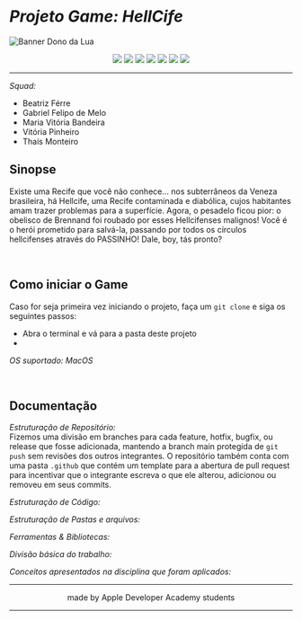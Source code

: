 # ***Projeto Game: HellCife***
 
![Banner Dono da Lua](https://imgur.com/a/1Lm97ki)

<p align="center">
    <img src="https://img.shields.io/github/issues-pr-raw/vitoriapinheiro/ChallengeAthenas">
    <img src="https://img.shields.io/github/issues-pr-closed-raw/vitoriapinheiro/ChallengeAthenas">
    <img src="https://img.shields.io/github/issues/vitoriapinheiro/ChallengeAthenas">
    <img src="https://img.shields.io/github/issues-closed-raw/vitoriapinheiro/ChallengeAthenas">
    <img src="https://img.shields.io/github/license/vitoriapinheiro/ChallengeAthenas">
    <img src="https://img.shields.io/github/repo-size/vitoriapinheiro/ChallengeAthenas">
    <img src="https://img.shields.io/github/stars/vitoriapinheiro/ChallengeAthenas?style=social">
</p>


---

*Squad:*
- Beatriz Férre
- Gabriel Felipo de Melo
- Maria Vitória Bandeira
- Vitória Pinheiro
- Thaís Monteiro

## Sinopse
Existe uma Recife que você não conhece... nos subterrâneos da Veneza brasileira, há Hellcife, uma Recife contaminada e diabólica, cujos habitantes amam trazer problemas para a superfície. Agora, o pesadelo ficou pior: o obelisco de Brennand foi roubado por esses Hellcifenses malignos! Você é o herói prometido para salvá-la, passando por todos os círculos hellcifenses através do PASSINHO! Dale, boy, tás pronto?
 
</br>

## Como iniciar o Game
Caso for seja primeira vez iniciando o projeto, faça um `git clone` e siga os seguintes passos:
  - Abra o terminal e vá para a pasta deste projeto
  - 

*OS suportado: MacOS*
 
</br>

## Documentação
*Estruturação de Repositório:* </br>
Fizemos uma divisão em branches para cada feature, hotfix, bugfix, ou release que fosse adicionada, 
mantendo a branch main protegida de `git push` sem revisões dos outros integrantes. O repositório também
conta com uma pasta `.github` que contém um template para a abertura de pull request para incentivar que
o integrante escreva o que ele alterou, adicionou ou removeu em seus commits.
 
*Estruturação de Código:* </br>
 
*Estruturação de Pastas e arquivos:* </br>

 
*Ferramentas & Bibliotecas:* </br>

 
*Divisão básica do trabalho:* </br>

 
*Conceitos apresentados na disciplina que foram aplicados:* </br>

 

---
<p align="center">
    made by Apple Developer Academy students
</p>

---
